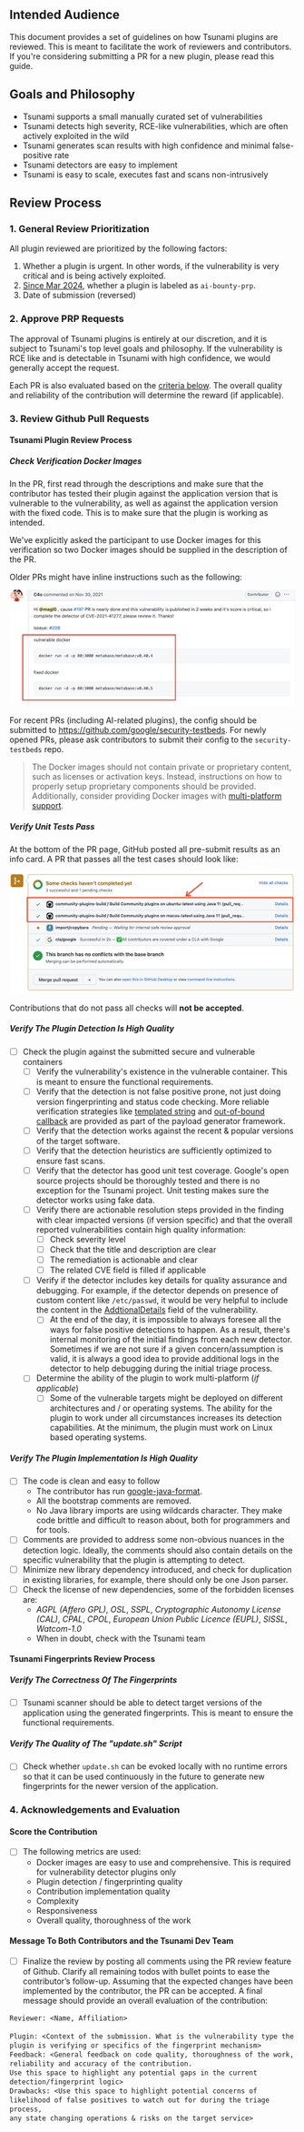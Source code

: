 ## Intended Audience

This document provides a set of guidelines on how Tsunami plugins are reviewed. This is meant to facilitate the work of reviewers and contributors. If you're considering submitting a PR for a new plugin, please read this guide. 

## Goals and Philosophy

* Tsunami supports a small manually curated set of vulnerabilities
* Tsunami detects high severity, RCE-like vulnerabilities, which are often actively exploited in the wild
* Tsunami generates scan results with high confidence and minimal false-positive rate
* Tsunami detectors are easy to implement
* Tsunami is easy to scale, executes fast and scans non-intrusively

## Review Process

### 1. General Review Prioritization

All plugin reviewed are prioritized by the following factors:
1.  Whether a plugin is urgent. In other words, if the vulnerability is very critical and is being actively exploited.
2. [Since Mar 2024](https://bughunters.google.com/blog/5691890239930368/tsunami-network-scanner-ai-security ), whether a plugin is labeled as `ai-bounty-prp`.
3. Date of submission (reversed)

### 2. Approve PRP Requests

The approval of Tsunami plugins is entirely at our discretion, and it is subject to Tsunami's top level goals and philosophy. If the vulnerability is RCE like and is detectable in Tsunami with high confidence, we would generally accept the request.

Each PR is also evaluated based on the [criteria below](#4-acknowledgements-and-evaluation). The overall quality and reliability of the contribution will determine the reward (if applicable).

### 3. Review Github Pull Requests

#### Tsunami Plugin Review Process

##### Check Verification Docker Images

In the PR, first read through the descriptions and make sure that the contributor has tested their plugin against the application version that is vulnerable to the vulnerability, as well as against the application version with the fixed code. This is to make sure that the plugin is working as intended.

We've explicitly asked the participant to use Docker images for this verification so two Docker images should be supplied in the description of the PR.

Older PRs might have inline instructions such as the following:

![Verification Image on Older PRs](./verificationimageoldpr.png)

For recent PRs (including AI-related plugins), the config should be submitted to https://github.com/google/security-testbeds. For newly opened PRs, please ask contributors to submit their config to the `security-testbeds` repo. 

> The Docker images should not contain private or proprietary content, such as licenses or activation keys. Instead, instructions on how to properly setup proprietary components should be provided. Additionally, consider providing Docker images with [multi-platform support](https://docs.docker.com/build/building/multi-platform/).

##### Verify Unit Tests Pass

At the bottom of the PR page, GitHub posted all pre-submit results as an info card. A PR that passes all the test cases should look like: 

![Successful PR](./goodpr.png)

Contributions that do not pass all checks will **not be accepted**.

##### Verify The Plugin Detection Is High Quality

- [ ] Check the plugin against the submitted secure and vulnerable containers
    - [ ] Verify the vulnerability's existence in the vulnerable container. This is meant to ensure the functional requirements.
    - [ ] Verify that the detection is not false positive prone, not just doing version fingerprinting and status code checking. More reliable verification strategies like [templated string](https://github.com/google/tsunami-security-scanner/blob/96b5229b67a2a2dcc0368451d6b04b4feae66e6e/plugin/src/main/resources/com/google/tsunami/plugin/payload/payload_definitions.yaml#L43) and [out-of-bound callback](https://github.com/google/tsunami-security-scanner/blob/96b5229b67a2a2dcc0368451d6b04b4feae66e6e/plugin/src/main/resources/com/google/tsunami/plugin/payload/payload_definitions.yaml#L35) are provided as part of the payload generator framework.
    - [ ] Verify that the detection works against the recent & popular versions of the target software.
    - [ ] Verify that the detection heuristics are sufficiently optimized to ensure fast scans.
    - [ ] Verify that the detector has good unit test coverage. Google's open source projects should be thoroughly tested and there is no exception for the Tsunami project. Unit testing makes sure the detector works using fake data.
    - [ ] Verify there are actionable resolution steps provided in the finding with clear impacted versions (if version specific) and that the overall reported vulnerabilities contain high quality information: 
        - [ ] Check severity level
        - [ ] Check that the title and description are clear
        - [ ] The remediation is actionable and clear
        - [ ] The related CVE field is filled if applicable
    - [ ] Verify if the detector includes key details for quality assurance and debugging. For example, if the detector depends on presence of custom content like `/etc/passwd`, it would be very helpful to include the content in the [AddtionalDetails](https://github.com/google/tsunami-security-scanner-plugins/blob/master/google/detectors/directorytraversal/generic_path_traversal_detector/src/main/java/com/google/tsunami/plugins/detectors/directorytraversal/genericpathtraversaldetector/GenericPathTraversalDetector.java#L198) field of the vulnerability. 
        - [ ] At the end of the day, it is impossible to always foresee all the ways for false positive detections to happen. As a result,  there's internal monitoring of the initial findings from each new detector. Sometimes if we are not sure if a given concern/assumption is valid, it is always a good idea to provide additional logs in the detector to help debugging during the initial triage process.
    - [ ] Determine the ability of the plugin to work multi-platform (*if applicable*)
        - [ ] Some of the vulnerable targets might be deployed on different architectures and / or operating systems. The ability for the plugin to work under all circumstances increases its detection capabilities. At the minimum, the plugin must work on Linux based operating systems.

##### Verify The Plugin Implementation Is High Quality

- [ ] The code is clean and easy to follow
    * The contributor has run [google-java-format](https://github.com/google/google-java-format).
    * All the bootstrap comments are removed.
    * No Java library imports are using wildcards character. They make code brittle and difficult to reason about, both for programmers and for tools.
- [ ] Comments are provided to address some non-obvious nuances in the detection logic. Ideally, the comments should also contain details on the specific vulnerability that the plugin is attempting to detect.
- [ ] Minimize new library dependency introduced, and check for duplication in existing libraries, for example, there should only be one Json parser.
- [ ] Check the license of new dependencies, some of the forbidden licenses are:
    * *AGPL (Affero GPL)*, *OSL*, *SSPL*, *Cryptographic Autonomy License (CAL)*, *CPAL*, *CPOL*, *European Union Public Licence (EUPL)*, *SISSL*, *Watcom-1.0*
    * When in doubt, check with the Tsunami team

#### Tsunami Fingerprints Review Process

##### Verify The Correctness Of The Fingerprints

- [ ] Tsunami scanner should be able to detect target versions of the application using the generated fingerprints. This is meant to ensure the functional requirements.

##### Verify The Quality of The "update.sh" Script

- [ ] Check whether `update.sh` can be evoked locally with no runtime errors so that it can be used continuously in the future to generate new fingerprints for the newer version of the application.

### 4. Acknowledgements and Evaluation

#### Score the Contribution

- [ ] The following metrics are used:
    * Docker images are easy to use and comprehensive. This is required for vulnerability detector plugins only 
    * Plugin detection / fingerprinting quality
    * Contribution implementation quality
    * Complexity
    * Responsiveness
    * Overall quality, thoroughness of the work

#### Message To Both Contributors and the Tsunami Dev Team

- [ ] Finalize the review by posting all comments using the PR review feature of Github. Clarify all remaining todos with bullet points to ease the contributor’s follow-up. Assuming that the expected changes have been implemented by the contributor, the PR can be accepted. A final message should provide an overall evaluation of the contribution:

```
Reviewer: <Name, Affiliation>

Plugin: <Context of the submission. What is the vulnerability type the plugin is verifying or specifics of the fingerprint mechanism>
Feedback: <General feedback on code quality, thoroughness of the work, reliability and accuracy of the contribution. 
Use this space to highlight any potential gaps in the current detection/fingerprint logic>
Drawbacks: <Use this space to highlight potential concerns of likelihood of false positives to watch out for during the triage process,
any state changing operations & risks on the target service>
```


